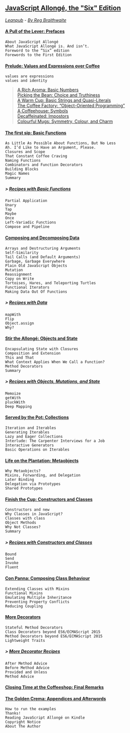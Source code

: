 ## [JavaScript Allongé, the "Six" Edition](https://github.com/raganwald/javascript-allonge-six) 
*[Leanpub](https://leanpub.com/javascriptallongesix/read#leanpub-auto-about-javascript-allong) - [By Reg Braithwaite](https://github.com/raganwald)*
#### [A Pull of the Lever: Prefaces](markdown/book_1_preface.md)   
	About JavaScript Allongé   
	What JavaScript Allongé is. And isn’t.   
	Foreword to the “Six” edition   
	Forewords to the First Edition
#### [Prelude: Values and Expressions over Coffee](markdown/book_2_prelude.md)   
	values are expressions   
	values and identity   
> [A Rich Aroma: Basic Numbers](markdown/sub_0_numbers.md)   
> [Picking the Bean: Choice and Truthiness](markdown/sub_1_choice.md)  
> [A Warm Cup: Basic Strings and Quasi-Literals](markdown/sub_2_strings.md)  
> [The Coffee Factory: “Object-Oriented Programming”](markdown/sub_3_oop.md)  
> [A Coffeehouse: Symbols](markdown/sub_4_symbols.md)  
> [Decaffeinated: Impostors](markdown/sub_5_impostors.md)  
> [Colourful Mugs: Symmetry, Colour, and Charm](markdown/sub_6_colours.md) 
#### [The first sip: Basic Functions](markdown/main_0_functions.md)   
	As Little As Possible About Functions, But No Less   
	Ah. I’d Like to Have an Argument, Please.   
	Closures and Scope   
	That Constant Coffee Craving   
	Naming Functions   
	Combinators and Function Decorators   
	Building Blocks   
	Magic Names   
	Summary   
##### > [Recipes with Basic Functions](markdown/main_0r_functions.md)   
	Partial Application   
	Unary   
	Tap   
	Maybe   
	Once   
	Left-Variadic Functions   
	Compose and Pipeline   
#### [Composing and Decomposing Data](markdown/main_1_Composing.md)   
	Arrays and Destructuring Arguments   
	Self-Similarity   
	Tail Calls (and Default Arguments)   
	Garbage, Garbage Everywhere   
	Plain Old JavaScript Objects   
	Mutation   
	Reassignment   
	Copy on Write   
	Tortoises, Hares, and Teleporting Turtles   
	Functional Iterators   
	Making Data Out Of Functions   
##### > [Recipes with Data](markdown/main_1r_Composing.md)   
	mapWith   
	Flip   
	Object.assign   
	Why?   
#### [Stir the Allongé: Objects and State](markdown/main_2_objects.md)   
	Encapsulating State with Closures   
	Composition and Extension   
	This and That   
	What Context Applies When We Call a Function?   
	Method Decorators   
	Summary   
##### > [Recipes with Objects, Mutations, and State](markdown/main_2r_objects.md)   
	Memoize   
	getWith   
	pluckWith   
	Deep Mapping   
#### [Served by the Pot: Collections](markdown/main_3_collections.md)   
	Iteration and Iterables   
	Generating Iterables   
	Lazy and Eager Collections   
	Interlude: The Carpenter Interviews for a Job   
	Interactive Generators   
	Basic Operations on Iterables   
#### [Life on the Plantation: Metaobjects](markdown/main_4_metaobjects.md)   
	Why Metaobjects?   
	Mixins, Forwarding, and Delegation      
	Later Binding    
	Delegation via Prototypes   
	Shared Prototypes   
#### [Finish the Cup: Constructors and Classes](markdown/main_5_constructors.md)   
	Constructors and new   
	Why Classes in JavaScript?   
	Classes with class   
	Object Methods   
	Why Not Classes?   
	Summary   
##### > [Recipes with Constructors and Classes](markdown/main_5r_constructors.md)   
	Bound   
	Send   
	Invoke   
	Fluent   
#### [Con Panna: Composing Class Behaviour](markdown/main_6_classes.md)   
	Extending Classes with Mixins   
	Functional Mixins   
	Emulating Multiple Inheritance   
	Preventing Property Conflicts   
	Reducing Coupling   
#### [More Decorators](markdown/main_7_dedorators.md)   
	Stateful Method Decorators   
	Class Decorators beyond ES6/ECMAScript 2015   
	Method Decorators beyond ES6/ECMAScript 2015   
	Lightweight Traits   
##### > [More Decorator Recipes](markdown/main_7r_dedorators.md)   
	After Method Advice   
	Before Method Advice   
	Provided and Unless   
	Method Advice   
#### [Closing Time at the Coffeeshop: Final Remarks](markdown/book_3_closing-time.md)   
#### [The Golden Crema: Appendices and Afterwords](markdown/book_4_appendices.md)   
	How to run the examples   
	Thanks!   
	Reading JavaScript Allongé on Kindle   
	Copyright Notice   
	About The Author   

